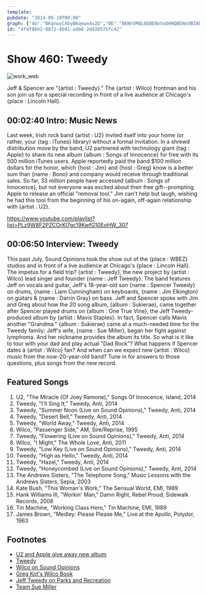 ```yaml
---
template: 
pubdate: "2014-09-19T00:00"
graph: {"4G":"BKqnwyCXbyBKqnwn4v2D","BE":"BENnVMQL0EBENnVxDHHQBENnVBI8B7BENnVvj1HABENnVfRaNSBENnVRESWFffLOOxDHHQRESWFxDHHQUHYOuxDHHQRESWFUHYOuBL7dYY0BEL"}
id: "4f4f86b2-0872-4b91-adb0-2d438575fc42"
---
```






# Show 460: Tweedy

![work_web](https://static.soundopinions.org/images/2014/tweedy_web.jpg)

Jeff & Spencer are "{artist : Tweedy}." The {artist : Wilco} frontman and his son join us for a special recording in front of a live audience at Chicago's {place : Lincoln Hall}.



## 00:02:40 Intro: Music News

Last week, Irish rock band {artist : U2} invited itself into your home (or rather, your {tag : iTunes} library) without a formal invitation. In a shrewd distribution move by the band, U2 partnered with technology giant {tag : Apple} to share its new album {album : Songs of Innocence} for free with its 500 million iTunes users. Apple reportedly paid the band $100 million dollars for the honor, which {host : Jim} and {host : Greg} know is a better sum than {name : Bono} and company would receive through traditional sales. So far, 33 million people have accessed {album : Songs of Innocence}, but not everyone was excited about their free gift--prompting Apple to release an official "removal tool." Jim can't help but laugh, wishing he had this tool from the beginning of his on-again, off-again relationship with {artist : U2}.

https://www.youtube.com/playlist?list=PLz9W8F2PZCOrKl7gc19KwfG10EoHW_307



## 00:06:50 Interview: Tweedy

This past July, Sound Opinions took the show out of the {place : WBEZ} studios and in front of a live audience at Chicago's {place : Lincoln Hall}. The impetus for a field trip? {artist : Tweedy}, the new project by {artist : Wilco} lead singer and founder {name : Jeff Tweedy}. The band features Jeff on vocals and guitar, Jeff's 18-year-old son {name : Spencer Tweedy} on drums, {name : Liam Cunningham} on keyboards, {name : Jim Elkington} on guitars & {name : Darrin Gray} on bass. Jeff and Spencer spoke with Jim and Greg about how the 20 song album, {album : Sukierae}, came together after Spencer played drums on {album : One True Vine}, the Jeff Tweedy-produced album by {artist : Mavis Staples}. In fact, Spencer calls Mavis another "Grandma." {album : Sukierae} came at a much-needed time for the Tweedy family; Jeff's wife, {name : Sue Miller}, began her fight against lymphoma. And her nickname provides the album its title. So what is it like to tour with your dad and play actual "Dad Rock"? What happens if Spencer dates a {artist : Wilco} fan? And when can we expect new {artist : Wilco} music from the now-20-year-old band? Tune in for answers to those questions, plus songs from the new record.



## Featured Songs

1. U2, "The Miracle (Of Joey Ramone)," Songs Of Innocence, Island, 2014
2. Tweedy, "I'll Sing It," Tweedy, Anti, 2014
3. Tweedy, "Summer Noon (Live on Sound Opinions)," Tweedy, Anti, 2014
4. Tweedy, "Desert Bell," Tweedy, Anti, 2014
5. Tweedy, "World Away," Tweedy, Anti, 2014
6. Wilco, "Passenger Side," AM, Sire/Reprise, 1995
7. Tweedy, "Flowering (Live on Sound Opinions)," Tweedy, Anti, 2014
8. Wilco, "I Might," The Whole Love, Anti, 2011
9. Tweedy, "Low Key (Live on Sound Opinions)," Tweedy, Anti, 2014
10. Tweedy, "High as Hello," Tweedy, Anti, 2014
11. Tweedy, "Hazel," Tweedy, Anti, 2014
12. Tweedy, "Honeycombed (Live on Sound Opinions)," Tweedy, Anti, 2014
13. The Andrews Sisters, "The Telephone Song," Music Lessons with the Andrews Sisters, Sepia, 2003
14. Kate Bush, "This Woman's Work," The Sensual World, EMI, 1989
15. Hank Williams III, "Workin' Man," Damn Right, Rebel Proud, Sidewalk Records, 2008
16. Tin Machine, "Working Class Hero," Tin Machine, EMI, 1989
17. James Brown, "Medley: Please Please Me," Live at the Apollo, Polydor, 1963



## Footnotes

- [U2 and Apple give away new album](http://www.wired.com/2014/09/apples-devious-u2-album-giveaway-even-worse-spam/)
- [Tweedy](http://wilcoworld.net/#!/exclusive-tweedy-7-single-available-now-at-independent-record-stores/)
- [Wilco on Sound Opinions](http://www.soundopinions.org/show/77)
- [Greg Kot's Wilco Book](http://www.wilcobook.com/)
- [Jeff Tweedy on Parks and Recreation](http://www.stereogum.com/1675172/watch-jeff-tweedy-on-parks-and-recreation/video/)
- [Team Sue Miller](http://pages.lightthenight.org/il/ChicagoL14/TeamSusanMillerTweedy)